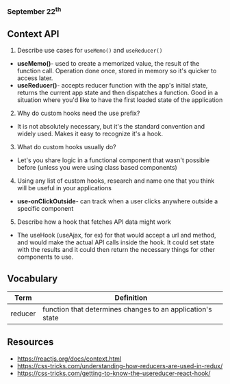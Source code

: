### September 22<sup>th</sup>
## Context API

1. Describe use cases for `useMemo()` and `useReducer()`
- **useMemo()**- used to create a memorized value, the result of the function call. Operation done once, stored in memory so it's quicker to access later.
- **useReducer()**- accepts reducer function with the app's initial state, returns the current app state and then dispatches a function. Good in a situation where you'd like to have the first loaded state of the application

2. Why do custom hooks need the use prefix?
- It is not absolutely necessary, but it's the standard convention and widely used. Makes it easy to recognize it's a hook.

3. What do custom hooks usually do?
- Let's you share logic in a functional component that wasn't possible before (unless you were using class based components)

4. Using any list of custom hooks, research and name one that you think will be useful in your applications
- **use-onClickOutside**- can track when a user clicks anywhere outside a specific component

5. Describe how a hook that fetches API data might work
- The useHook (useAjax, for ex) for that would accept a url and method, and would make the actual API calls inside the hook. It could set state with the results and it could then return the necessary things for other components to use.


## Vocabulary

|    **Term**    | **Definition**  |
| -------------- | ----------- |
| reducer | function that determines changes to an application's state  |



## Resources
- https://reactjs.org/docs/context.html
- https://css-tricks.com/understanding-how-reducers-are-used-in-redux/
- https://css-tricks.com/getting-to-know-the-usereducer-react-hook/
